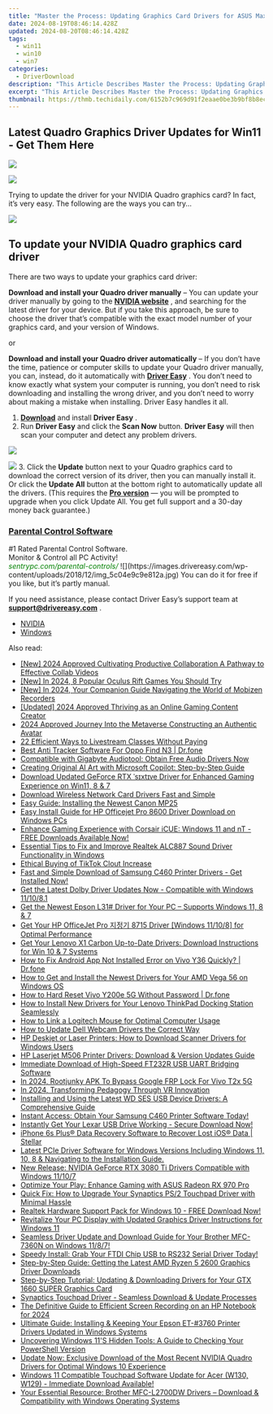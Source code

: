```yaml
---
title: "Master the Process: Updating Graphics Card Drivers for ASUS Maximus X Hero Systems"
date: 2024-08-19T08:46:14.428Z
updated: 2024-08-20T08:46:14.428Z
tags:
  - win11
  - win10
  - win7
categories:
  - DriverDownload
description: "This Article Describes Master the Process: Updating Graphics Card Drivers for ASUS Maximus X Hero Systems"
excerpt: "This Article Describes Master the Process: Updating Graphics Card Drivers for ASUS Maximus X Hero Systems"
thumbnail: https://thmb.techidaily.com/6152b7c969d91f2eaae0be3b9bf8b8ec86f6a4683a1dd9c2aefb366c737706ad.jpg
---
```


## Latest Quadro Graphics Driver Updates for Win11 - Get Them Here

<!-- affiliate ads begin -->
<a href="https://store.movavi.com/affiliate.php?ACCOUNT=MOVAVI&AFFILIATE=108875&PATH=https%3A%2F%2Fwww.movavi.com%3FAFFILIATE%3D108875%26RESOURCE%3DMovavi%2BVideo%2BEditor%2Bbox"><img src="https://mcusercontent.com/0885a03ded3d480dca9287f12/images/6d3207fd-9f15-4c21-f0ad-59c68e6a7e2a.png" border="0"></a>
<!-- affiliate ads end -->
![](https://images.drivereasy.com/wp-content/uploads/2018/12/img_5c04e0f842957.jpg)

 Trying to update the driver for your NVIDIA Quadro graphics card? In fact, it’s very easy. The following are the ways you can try…

<!-- affiliate ads begin -->
<a href="https://store.movavi.com/affiliate.php?ACCOUNT=MOVAVI&AFFILIATE=108875&PATH=https%3A%2F%2Fwww.movavi.com%3FAFFILIATE%3D108875%26RESOURCE%3DBanner%2B728x90"><img src="https://mcusercontent.com/0885a03ded3d480dca9287f12/images/2e76fe6a-3010-1b37-7846-f34ff9c6b4ca.png" border="0"></a>
<!-- affiliate ads end -->
## To update your NVIDIA Quadro graphics card driver

There are two ways to update your graphics card driver:

**Download and install your Quadro driver manually** – You can update your driver manually by going to the **[NVIDIA website](https://www.nvidia.com/)**  , and searching for the latest driver for your device. But if you take this approach, be sure to choose the driver that’s compatible with the exact model number of your graphics card, and your version of Windows.

or

**Download and install your Quadro driver automatically** – If you don’t have the time, patience or computer skills to update your Quadro driver manually, you can, instead, do it automatically with **[Driver Easy](https://tools.techidaily.com/drivereasy/download/)**  . You don’t need to know exactly what system your computer is running, you don’t need to risk downloading and installing the wrong driver, and you don’t need to worry about making a mistake when installing. Driver Easy handles it all.

1. [**Download**](https://tools.techidaily.com/drivereasy/download/) and install **Driver Easy** .
2. Run **Driver Easy** and click the **Scan Now** button. **Driver Easy**  will then scan your computer and detect any problem drivers.  
<!-- affiliate ads begin -->
<a href="https://secure.2checkout.com/order/checkout.php?PRODS=19080710&QTY=1&AFFILIATE=108875&CART=1"><img src="https://smart-seo-tool.com/images/SmartSEOAuditorBox.png" border="0"></a>
<!-- affiliate ads end -->
![](https://images.drivereasy.com/wp-content/uploads/2018/10/img_5bd0366bd75a4.jpg)
3. Click the **Update**  button next to your Quadro graphics card to download the correct version of its driver, then you can manually install it. Or click the **Update All**  button at the bottom right to automatically update all the drivers. (This requires the **[Pro version](https://tools.techidaily.com/drivereasy/download/)**  — you will be prompted to upgrade when you click Update All. You get full support and a 30-day money back guarantee.)  
<!-- affiliate ads begin -->
<h3 id="200610"><a href="https://sentrypc.7eer.net/c/5597632/200610/3022">Parental Control Software</a></h3>
<span class="text-ad-content">
	#1 Rated Parental Control Software.<br/>
	Monitor & Control all PC Activity!<br/>
		<cite style="color:green">sentrypc.com/parental-controls/</cite>
	</span><img height="0" width="0" src="https://sentrypc.7eer.net/i/5597632/200610/3022" style="position:absolute;visibility:hidden;" border="0" />
<!-- affiliate ads end -->
![](https://images.drivereasy.com/wp-content/uploads/2018/12/img_5c04e9c9e812a.jpg)  
 You can do it for free if you like, but it’s partly manual.

 If you need assistance, please contact Driver Easy’s support team at **[support@drivereasy.com](https://tools.techidaily.com/drivereasy/download/)**  .

* [NVIDIA](https://tools.techidaily.com/drivereasy/download/)
* [Windows](https://tools.techidaily.com/drivereasy/download/)

<ins class="adsbygoogle"
     style="display:block"
     data-ad-format="autorelaxed"
     data-ad-client="ca-pub-7571918770474297"
     data-ad-slot="1223367746"></ins>



<ins class="adsbygoogle"
     style="display:block"
     data-ad-client="ca-pub-7571918770474297"
     data-ad-slot="8358498916"
     data-ad-format="auto"
     data-full-width-responsive="true"></ins>

<span class="atpl-alsoreadstyle">Also read:</span>
<div><ul>
<li><a href="https://youtube-zero.techidaily.com/024-approved-cultivating-productive-collaboration-a-pathway-to-effective-collab-videos/"><u>[New] 2024 Approved  Cultivating Productive Collaboration  A Pathway to Effective Collab Videos</u></a></li>
<li><a href="https://fox-helps.techidaily.com/new-in-2024-8-popular-oculus-rift-games-you-should-try/"><u>[New] In 2024, 8 Popular Oculus Rift Games You Should Try</u></a></li>
<li><a href="https://on-screen-recording.techidaily.com/new-in-2024-your-companion-guide-navigating-the-world-of-mobizen-recorders/"><u>[New] In 2024, Your Companion Guide  Navigating the World of Mobizen Recorders</u></a></li>
<li><a href="https://youtube-zero.techidaily.com/ed-2024-approved-thriving-as-an-online-gaming-content-creator/"><u>[Updated] 2024 Approved  Thriving as an Online Gaming Content Creator</u></a></li>
<li><a href="https://extra-skills.techidaily.com/2024-approved-journey-into-the-metaverse-constructing-an-authentic-avatar/"><u>2024 Approved  Journey Into the Metaverse  Constructing an Authentic Avatar</u></a></li>
<li><a href="https://video-capture.techidaily.com/22-efficient-ways-to-livestream-classes-without-paying/"><u>22 Efficient Ways to Livestream Classes Without Paying</u></a></li>
<li><a href="https://android-location-track.techidaily.com/best-anti-tracker-software-for-oppo-find-n3-drfone-by-drfone-virtual-android/"><u>Best Anti Tracker Software For Oppo Find N3 | Dr.fone</u></a></li>
<li><a href="https://win-dash.techidaily.com/compatible-with-gigabyte-audiotool-obtain-free-audio-drivers-now/"><u>Compatible with Gigabyte Audiotool: Obtain Free Audio Drivers Now</u></a></li>
<li><a href="https://tech-haven.techidaily.com/creating-original-ai-art-with-microsoft-copilot-step-by-step-guide/"><u>Creating Original AI Art with Microsoft Copilot: Step-by-Step Guide</u></a></li>
<li><a href="https://win-dash.techidaily.com/download-updated-geforce-rtx-sxte-driver-for-enhanced-gaming-experience-on-win11-8-and-7/"><u>Download Updated GeForce RTX ˈsɪxtɪᴠe Driver for Enhanced Gaming Experience on Win11, 8 & 7</u></a></li>
<li><a href="https://win-dash.techidaily.com/download-wireless-network-card-drivers-fast-and-simple/"><u>Download Wireless Network Card Drivers Fast and Simple</u></a></li>
<li><a href="https://win-dash.techidaily.com/easy-guide-installing-the-newest-canon-mp25/"><u>Easy Guide: Installing the Newest Canon MP25</u></a></li>
<li><a href="https://win-dash.techidaily.com/easy-install-guide-for-hp-officejet-pro-8600-driver-download-on-windows-pcs/"><u>Easy Install Guide for HP Officejet Pro 8600 Driver Download on Windows PCs</u></a></li>
<li><a href="https://win-dash.techidaily.com/enhance-gaming-experience-with-corsair-icue-windows-11-and-nt-free-downloads-available-now/"><u>Enhance Gaming Experience with Corsair iCUE: Windows 11 and nT - FREE Downloads Available Now!</u></a></li>
<li><a href="https://win-dash.techidaily.com/essential-tips-to-fix-and-improve-realtek-alc887-sound-driver-functionality-in-windows/"><u>Essential Tips to Fix and Improve Realtek ALC887 Sound Driver Functionality in Windows</u></a></li>
<li><a href="https://tiktok-video-files.techidaily.com/ethical-buying-of-tiktok-clout-increase/"><u>Ethical Buying of TikTok Clout Increase</u></a></li>
<li><a href="https://win-dash.techidaily.com/1722972040428-fast-and-simple-download-of-samsung-c460-printer-drivers-get-installed-now/"><u>Fast and Simple Download of Samsung C460 Printer Drivers - Get Installed Now!</u></a></li>
<li><a href="https://win-dash.techidaily.com/get-the-latest-dolby-driver-updates-now-compatible-with-windows-111081/"><u>Get the Latest Dolby Driver Updates Now - Compatible with Windows 11/10/8.1</u></a></li>
<li><a href="https://win-dash.techidaily.com/get-the-newest-epson-l31-driver-for-your-pc-supports-windows-11-8-and-7/"><u>Get the Newest Epson L31# Driver for Your PC – Supports Windows 11, 8 & 7</u></a></li>
<li><a href="https://win-dash.techidaily.com/get-your-hp-officejet-pro-8715-driver-windows-11108-for-optimal-performance/"><u>Get Your HP OfficeJet Pro 지정기 8715 Driver [Windows 11/10/8] for Optimal Performance</u></a></li>
<li><a href="https://win-dash.techidaily.com/get-your-lenovo-x1-carbon-up-to-date-drivers-download-instructions-for-win-10-and-7-systems/"><u>Get Your Lenovo X1 Carbon Up-to-Date Drivers: Download Instructions for Win 10 & 7 Systems</u></a></li>
<li><a href="https://change-location.techidaily.com/how-to-fix-android-app-not-installed-error-on-vivo-y36-quickly-drfone-by-drfone-fix-android-problems-fix-android-problems/"><u>How to Fix Android App Not Installed Error on Vivo Y36 Quickly? | Dr.fone</u></a></li>
<li><a href="https://win-dash.techidaily.com/how-to-get-and-install-the-newest-drivers-for-your-amd-vega-56-on-windows-os/"><u>How to Get and Install the Newest Drivers for Your AMD Vega 56 on Windows OS</u></a></li>
<li><a href="https://techidaily.com/how-to-hard-reset-vivo-y200e-5g-without-password-drfone-by-drfone-reset-android-reset-android/"><u>How to Hard Reset Vivo Y200e 5G Without Password | Dr.fone</u></a></li>
<li><a href="https://win-dash.techidaily.com/how-to-install-new-drivers-for-your-lenovo-thinkpad-docking-station-seamlessly/"><u>How to Install New Drivers for Your Lenovo ThinkPad Docking Station Seamlessly</u></a></li>
<li><a href="https://techno-recovery.techidaily.com/how-to-link-a-logitech-mouse-for-optimal-computer-usage/"><u>How to Link a Logitech Mouse for Optimal Computer Usage</u></a></li>
<li><a href="https://win-dash.techidaily.com/how-to-update-dell-webcam-drivers-the-correct-way/"><u>How to Update Dell Webcam Drivers the Correct Way</u></a></li>
<li><a href="https://win-dash.techidaily.com/hp-deskjet-or-laser-printers-how-to-download-scanner-drivers-for-windows-users/"><u>HP Deskjet or Laser Printers: How to Download Scanner Drivers for Windows Users</u></a></li>
<li><a href="https://win-dash.techidaily.com/hp-laserjet-m506-printer-drivers-download-and-version-updates-guide/"><u>HP Laserjet M506 Printer Drivers: Download & Version Updates Guide</u></a></li>
<li><a href="https://win-dash.techidaily.com/immediate-download-of-high-speed-ft232r-usb-uart-bridging-software/"><u>Immediate Download of High-Speed FT232R USB UART Bridging Software</u></a></li>
<li><a href="https://android-unlock.techidaily.com/in-2024-rootjunky-apk-to-bypass-google-frp-lock-for-vivo-t2x-5g-by-drfone-android/"><u>In 2024, Rootjunky APK To Bypass Google FRP Lock For Vivo T2x 5G</u></a></li>
<li><a href="https://some-approaches.techidaily.com/in-2024-transforming-pedagogy-through-vr-innovation/"><u>In 2024, Transforming Pedagogy Through VR Innovation</u></a></li>
<li><a href="https://win-dash.techidaily.com/installing-and-using-the-latest-wd-ses-usb-device-drivers-a-comprehensive-guide/"><u>Installing and Using the Latest WD SES USB Device Drivers: A Comprehensive Guide</u></a></li>
<li><a href="https://win-dash.techidaily.com/1722976821209-instant-access-obtain-your-samsung-c460-printer-software-today/"><u>Instant Access: Obtain Your Samsung C460 Printer Software Today!</u></a></li>
<li><a href="https://win-dash.techidaily.com/1722968066709-instantly-get-your-lexar-usb-drive-working-secure-download-now/"><u>Instantly Get Your Lexar USB Drive Working - Secure Download Now!</u></a></li>
<li><a href="https://review-topics.techidaily.com/iphone-6s-plus-data-recovery-software-to-recover-lost-ios-data-stellar-by-stellar-data-recovery-ios-iphone-data-recovery/"><u>iPhone 6s Plus® Data Recovery Software to Recover Lost iOS® Data | Stellar</u></a></li>
<li><a href="https://win-dash.techidaily.com/latest-pcie-driver-software-for-windows-versions-including-windows-11-10-8-and-navigating-to-the-installation-guide/"><u>Latest PCIe Driver Software for Windows Versions Including Windows 11, 10, 8 & Navigating to the Installation Guide.</u></a></li>
<li><a href="https://win-dash.techidaily.com/new-release-nvidia-geforce-rtx-3080-ti-drivers-compatible-with-windows-11107/"><u>New Release: NVIDIA GeForce RTX 3080 Ti Drivers Compatible with Windows 11/10/7</u></a></li>
<li><a href="https://win-dash.techidaily.com/optimize-your-play-enhance-gaming-with-asus-radeon-rx-970-pro/"><u>Optimize Your Play: Enhance Gaming with ASUS Radeon RX 970 Pro</u></a></li>
<li><a href="https://win-dash.techidaily.com/quick-fix-how-to-upgrade-your-synaptics-ps2-touchpad-driver-with-minimal-hassle/"><u>Quick Fix: How to Upgrade Your Synaptics PS/2 Touchpad Driver with Minimal Hassle</u></a></li>
<li><a href="https://win-dash.techidaily.com/realtek-hardware-support-pack-for-windows-10-free-download-now/"><u>Realtek Hardware Support Pack for Windows 10 - FREE Download Now!</u></a></li>
<li><a href="https://win-dash.techidaily.com/revitalize-your-pc-display-with-updated-graphics-driver-instructions-for-windows-11/"><u>Revitalize Your PC Display with Updated Graphics Driver Instructions for Windows 11</u></a></li>
<li><a href="https://win-dash.techidaily.com/seamless-driver-update-and-download-guide-for-your-brother-mfc-7360n-on-windows-1187/"><u>Seamless Driver Update and Download Guide for Your Brother MFC-7360N on Windows 11/8/7!</u></a></li>
<li><a href="https://win-dash.techidaily.com/1722964302911-speedy-install-grab-your-ftdi-chip-usb-to-rs232-serial-driver-today/"><u>Speedy Install: Grab Your FTDI Chip USB to RS232 Serial Driver Today!</u></a></li>
<li><a href="https://win-dash.techidaily.com/step-by-step-guide-getting-the-latest-amd-ryzen-5-2600-graphics-driver-downloads/"><u>Step-by-Step Guide: Getting the Latest AMD Ryzen 5 2600 Graphics Driver Downloads</u></a></li>
<li><a href="https://win-dash.techidaily.com/step-by-step-tutorial-updating-and-downloading-drivers-for-your-gtx-1660-super-graphics-card/"><u>Step-by-Step Tutorial: Updating & Downloading Drivers for Your GTX 1660 SUPER Graphics Card</u></a></li>
<li><a href="https://win-dash.techidaily.com/synaptics-touchpad-driver-seamless-download-and-update-processes/"><u>Synaptics Touchpad Driver - Seamless Download & Update Processes</u></a></li>
<li><a href="https://screen-capture.techidaily.com/the-definitive-guide-to-efficient-screen-recording-on-an-hp-notebook-for-2024/"><u>The Definitive Guide to Efficient Screen Recording on an HP Notebook for 2024</u></a></li>
<li><a href="https://win-dash.techidaily.com/ultimate-guide-installing-and-keeping-your-epson-et-3760-printer-drivers-updated-in-windows-systems/"><u>Ultimate Guide: Installing & Keeping Your Epson ET-#3760 Printer Drivers Updated in Windows Systems</u></a></li>
<li><a href="https://win-forum.techidaily.com/uncovering-windows-11s-hidden-tools-a-guide-to-checking-your-powershell-version/"><u>Uncovering Windows 11'S Hidden Tools: A Guide to Checking Your PowerShell Version</u></a></li>
<li><a href="https://win-dash.techidaily.com/update-now-exclusive-download-of-the-most-recent-nvidia-quadro-drivers-for-optimal-windows-10-experience/"><u>Update Now: Exclusive Download of the Most Recent NVIDIA Quadro Drivers for Optimal Windows 10 Experience</u></a></li>
<li><a href="https://win-dash.techidaily.com/windows-11-compatible-touchpad-software-update-for-acer-w130-w129-immediate-download-available/"><u>Windows 11 Compatible Touchpad Software Update for Acer (W130, W129) - Immediate Download Available!</u></a></li>
<li><a href="https://win-dash.techidaily.com/your-essential-resource-brother-mfc-l2700dw-drivers-download-and-compatibility-with-windows-operating-systems/"><u>Your Essential Resource: Brother MFC-L2700DW Drivers – Download & Compatibility with Windows Operating Systems</u></a></li>
</ul></div>
